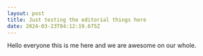 ```yaml
---
layout: post
title: Just testing the editorial things here
date: 2024-03-23T04:12:19.675Z
---
```

Hello everyone this is me here and we are awesome on our whole.
